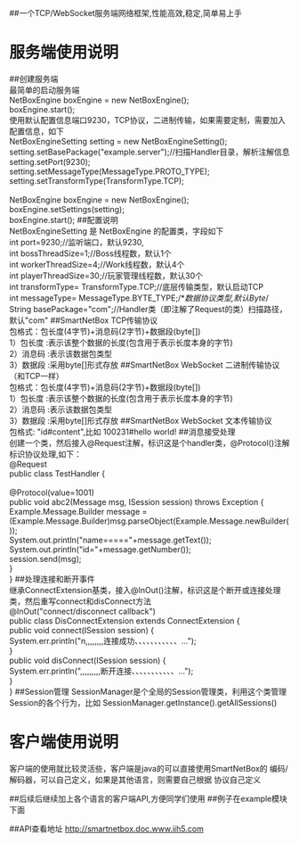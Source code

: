 ##一个TCP/WebSocket服务端网络框架,性能高效,稳定,简单易上手
# 服务端使用说明
##创建服务端
<br>最简单的启动服务端
<br>NetBoxEngine boxEngine = new NetBoxEngine();
<br>boxEngine.start();
<br>使用默认配置信息端口9230，TCP协议，二进制传输，如果需要定制，需要加入配置信息，如下
<br>NetBoxEngineSetting setting  = new NetBoxEngineSetting();
<br>setting.setBasePackage("example.server");//扫描Handler目录，解析注解信息
<br>setting.setPort(9230);
<br>setting.setMessageType(MessageType.PROTO_TYPE);
<br>setting.setTransformType(TransformType.TCP);
<br>
<br>NetBoxEngine boxEngine = new NetBoxEngine();
<br>boxEngine.setSettings(setting);
<br>boxEngine.start();
##配置说明
<br>NetBoxEngineSetting 是 NetBoxEngine 的配置类，字段如下
<br>int port=9230;//监听端口，默认9230,
<br>int bossThreadSize=1;//Boss线程数，默认1个
<br>int workerThreadSize=4;//Work线程数，默认4个
<br>int playerThreadSize=30;//玩家管理线程数，默认30个
<br>int transformType= TransformType.TCP;//底层传输类型，默认启动TCP
<br>int messageType= MessageType.BYTE_TYPE;/**数据协议类型,默认Byte*/
<br>String basePackage="com";//Handler类（即注解了Request的类）扫描路径，默认"com"
##SmartNetBox TCP传输协议
<br>包格式：包长度(4字节)+消息码(2字节)+数据段(byte[])
<br>	1）包长度      :表示该整个数据的长度(包含用于表示长度本身的字节)
<br>    2）消息码      :表示该数据包类型
<br>	3）数据段      :采用byte[]形式存放
##SmartNetBox WebSocket 二进制传输协议（和TCP一样）
<br>包格式：包长度(4字节)+消息码(2字节)+数据段(byte[])
<br>	1）包长度      :表示该整个数据的长度(包含用于表示长度本身的字节)
<br>    2）消息码      :表示该数据包类型
<br>	3）数据段      :采用byte[]形式存放
##SmartNetBox WebSocket 文本传输协议
<br>包格式: "id#content",比如 100231#hello world!
##消息接受处理
<br>创建一个类，然后接入@Request注解，标识这是个handler类，@Protocol()注解标识协议处理,如下：
<br>@Request
<br>public class TestHandler {
<br>
<br>	@Protocol(value=1001)
<br>	public void abc2(Message msg, ISession session) throws Exception {
<br>		Example.Message.Builder message = (Example.Message.Builder)msg.parseObject(Example.Message.newBuilder());
<br>		System.out.println("name====="+message.getText());
<br>		System.out.println("id="+message.getNumber());
<br>		session.send(msg);
<br>	}
<br>}
##处理连接和断开事件
<br>继承ConnectExtension基类，接入@InOut()注解，标识这是个断开或连接处理类，然后重写connect和disConnect方法
<br>@InOut("connect/disconnect callback")
<br>public class DisConnectExtension extends ConnectExtension {
<br>	public void connect(ISession session) {
<br>		System.err.println("n,,,,,,,,连接成功、、、、、、、、、、、...");
<br>	}
<br>	public void disConnect(ISession session) {
<br>		System.err.println(",,,,,,,,,断开连接、、、、、、、、、、、...");
<br>	}
<br>}
##Session管理
SessionManager是个全局的Session管理类，利用这个类管理Session的各个行为，比如 SessionManager.getInstance().getAllSessions()

# 客户端使用说明
客户端的使用就比较灵活些，客户端是java的可以直接使用SmartNetBox的 编码/解码器，可以自己定义，如果是其他语言，则需要自己根据
协议自己定义

##后续后继续加上各个语言的客户端API,方便同学们使用
##例子在example模块下面

##API查看地址
http://smartnetbox.doc.www.iih5.com


